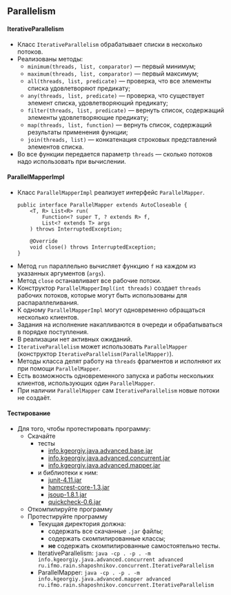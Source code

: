 ## Parallelism

#### IterativeParallelism
* Класс `IterativeParallelism` обрабатывает списки в несколько потоков.
* Реализованы методы:
    * `minimum(threads, list, comparator)` — первый минимум;
    * `maximum(threads, list, comparator)` — первый максимум;
    * `all(threads, list, predicate)` — проверка, что все элементы списка удовлетворяют предикату;
    * `any(threads, list, predicate)` — проверка, что существует элемент списка, удовлетворяющий предикату;
    * `filter(threads, list, predicate)` — вернуть список, содержащий элементы удовлетворяющие предикату;
    * `map(threads, list, function)` — вернуть список, содержащий результаты применения функции;
    * `join(threads, list)` — конкатенация строковых представлений элементов списка.
* Во все функции передается параметр `threads` — сколько потоков надо использовать при вычислении.

#### ParallelMapperImpl
* Класс `ParallelMapperImpl` реализует интерфейс `ParallelMapper`.
    ```
    public interface ParallelMapper extends AutoCloseable {
        <T, R> List<R> run(
            Function<? super T, ? extends R> f,
            List<? extends T> args
        ) throws InterruptedException;
    
        @Override
        void close() throws InterruptedException;
    }
    ```
* Метод `run` параллельно вычисляет функцию `f` на каждом из указанных аргументов (`args`).
* Метод `close` останавливает все рабочие потоки.
* Конструктор `ParallelMapperImpl(int threads)` создает `threads` рабочих потоков, которые могут быть использованы для распараллеливания.
* К одному `ParallelMapperImpl` могут одновременно обращаться несколько клиентов.
* Задания на исполнение накапливаются в очереди и обрабатываться в порядке поступления.
* В реализации нет активных ожиданий.
* `IterativeParallelism` может использовать `ParallelMapper` (конструктор `IterativeParallelism(ParallelMapper)`).
* Методы класса делят работу на `threads` фрагментов и исполняют их при помощи `ParallelMapper`.
* Есть возможность одновременного запуска и работы нескольких клиентов, использующих один `ParallelMapper`.
* При наличии `ParallelMapper` сам `IterativeParallelism` новые потоки не создаёт.

#### Тестирование
* Для того, чтобы протестировать программу:
   * Скачайте
      * тесты
          * [info.kgeorgiy.java.advanced.base.jar](artifacts/info.kgeorgiy.java.advanced.base.jar)
          * [info.kgeorgiy.java.advanced.concurrent.jar](artifacts/info.kgeorgiy.java.advanced.concurrent.jar)
          * [info.kgeorgiy.java.advanced.mapper.jar](artifacts/info.kgeorgiy.java.advanced.mapper.jar)
      * и библиотеки к ним:
          * [junit-4.11.jar](lib/junit-4.11.jar)
          * [hamcrest-core-1.3.jar](lib/hamcrest-core-1.3.jar)
          * [jsoup-1.8.1.jar](lib/jsoup-1.8.1.jar)
          * [quickcheck-0.6.jar](lib/quickcheck-0.6.jar)
   * Откомпилируйте программу
   * Протестируйте программу
      * Текущая директория должна:
         * содержать все скачанные `.jar` файлы;
         * содержать скомпилированные классы;
         * __не__ содержать скомпилированные самостоятельно тесты.
      * IterativeParallelism: ```java -cp . -p . -m info.kgeorgiy.java.advanced.concurrent advanced ru.ifmo.rain.shaposhnikov.concurrent.IterativeParallelism```
      * ParallelMapper: ```java -cp . -p . -m info.kgeorgiy.java.advanced.mapper advanced ru.ifmo.rain.shaposhnikov.concurrent.IterativeParallelism```